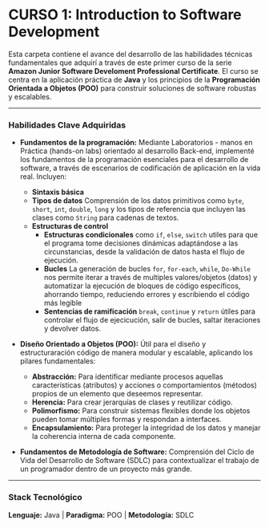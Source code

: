 # CURSO 1: Introduction to Software Development 

Esta carpeta contiene el avance del desarrollo de las habilidades técnicas fundamentales que adquirí a través de este primer curso de la serie **Amazon Junior Software Develoment Professional Certificate**. El curso se centra en la aplicación práctica de **Java** y los principios de la **Programación Orientada a Objetos (POO)** para construir soluciones de software robustas y escalables.

---

### Habilidades Clave Adquiridas

* **Fundamentos de la programación:**
    Mediante Laboratorios - manos en Práctica (hands-on labs) orientado al desarrollo Back-end, implementé los fundamentos de la programación esenciales para el desarrollo de software, a través de escenarios de codificación de aplicación en la vida real. Incluyen:
    * **Sintaxis básica** 
    * **Tipos de datos** Comprensión de los datos primitivos como `byte`, `short`, `int`, `double`, `long` y los tipos de referencia que incluyen las clases como `String` para cadenas de textos.
    * **Estructuras de control** 
        * **Estructuras condicionales** como `if`, `else`, `switch` utiles para que el programa tome decisiones dinámicas adaptándose a las circunstancias, desde la validación de datos hasta el             flujo de ejecución.
        * **Bucles** La generación de bucles `for`, `for-each`, `while`, `Do-While` nos permite iterar a través de multiples valores/objetos (datos) y automatizar la ejecución de bloques de                 código específicos, ahorrando tiempo, reduciendo errores y escribiendo el código más legible
        * **Sentencias de ramificación** `break`, `continue` y `return` útiles para controlar el flujo de ejecicución, salir de bucles, saltar iteraciones y devolver datos.

* **Diseño Orientado a Objetos (POO):** 
    Útil para el diseño y estructuraración código de manera modular y escalable, aplicando los pilares fundamentales:
    * **Abstracción:** Para identificar mediante procesos aquellas características (atributos) y acciones o comportamientos (métodos) propios de un elemento que deseemos representar. 
    * **Herencia:** Para crear jerarquías de clases y reutilizar código.
    * **Polimorfismo:** Para construir sistemas flexibles donde los objetos pueden tomar múltiples formas y respondan a interfaces.
    * **Encapsulamiento:** Para proteger la integridad de los datos y manejar la coherencia interna de cada componente.

* **Fundamentos de Metodología de Software:** Comprensión del Ciclo de Vida del Desarrollo de Software (SDLC) para contextualizar el trabajo de un programador dentro de un proyecto más grande.

---

### Stack Tecnológico

**Lenguaje:** Java | **Paradigma:** POO | **Metodología:** SDLC
